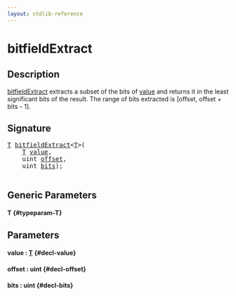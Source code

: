 ```yaml
---
layout: stdlib-reference
---
```


# bitfieldExtract

## Description

<span class='code'><a href="/stdlib-reference/global-decls/bitfieldextract-8">bitfieldExtract</a></span> extracts a subset of the bits of <span class='code'><a href="/stdlib-reference/global-decls/bitfieldextract-8#decl-value" class="code_param">value</a></span> and
returns it in the least significant bits of the result. The range of bits extracted is [offset, offset + bits - 1].




## Signature 

<pre>
<a href="/stdlib-reference/global-decls/bitfieldextract-8#typeparam-T" class="code_type">T</a> <a href="/stdlib-reference/global-decls/bitfieldextract-8">bitfieldExtract</a>&lt;<a href="/stdlib-reference/global-decls/bitfieldextract-8#typeparam-T" class="code_type">T</a>&gt;(
    <a href="/stdlib-reference/global-decls/bitfieldextract-8#typeparam-T" class="code_type">T</a> <a href="/stdlib-reference/global-decls/bitfieldextract-8#decl-value" class="code_param">value</a>,
    <span class="code_keyword">uint</span> <a href="/stdlib-reference/global-decls/bitfieldextract-8#decl-offset" class="code_param">offset</a>,
    <span class="code_keyword">uint</span> <a href="/stdlib-reference/global-decls/bitfieldextract-8#decl-bits" class="code_param">bits</a>);

</pre>

## Generic Parameters

#### T {#typeparam-T}

## Parameters

#### value  : [T](/stdlib-reference/global-decls/bitfieldextract-8#typeparam-T) {#decl-value}
#### offset  : uint {#decl-offset}
#### bits  : uint {#decl-bits}

